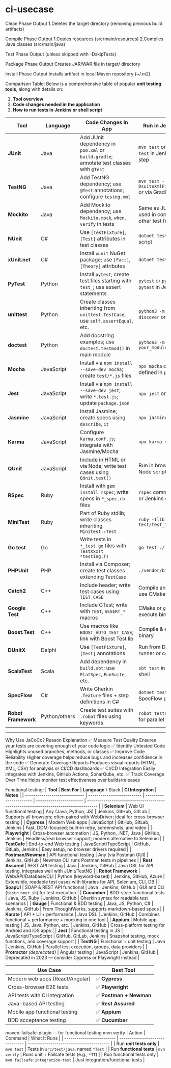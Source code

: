 # ci-usecase
Clean Phase Output
1.Deletes the target directory (removing previous build artifacts)

Compile Phase Output
1.Copies resources (src/main/resources)
2.Compiles Java classes (src/main/java)

Test Phase Output (unless skipped with -DskipTests)

Package Phase Output
Creates JAR/WAR file in target/ directory

Install Phase Output
Installs artifact in local Maven repository (~/.m2)

Comparison Table:
Below is a comprehensive table of popular **unit testing tools**, along with details on:

1. **Tool overview**
2. **Code changes needed in the application**
3. **How to run tests in Jenkins or shell script**

| **Tool**            | **Language**  | **Code Changes in App**                                                                 | **Run in Jenkins/Script**                                            |
| ------------------- | ------------- | --------------------------------------------------------------------------------------- | -------------------------------------------------------------------- |
| **JUnit**           | Java          | Add JUnit dependency in `pom.xml` or `build.gradle`; annotate test classes with `@Test` | `mvn test` or `./gradlew test` in Jenkins pipeline step              |
| **TestNG**          | Java          | Add TestNG dependency; use `@Test` annotations; configure `testng.xml`                  | `mvn test -DsuiteXmlFile=testng.xml` or via Gradle/Ant               |
| **Mockito**         | Java          | Add Mockito dependency; use `Mockito.mock`, `when`, `verify` in tests                   | Same as JUnit/TestNG; used in conjunction with other test frameworks |
| **NUnit**           | C#            | Use `[TestFixture]`, `[Test]` attributes in test classes                                | `dotnet test` in Jenkins or script                                   |
| **xUnit.net**       | C#            | Install `xunit` NuGet package; use `[Fact]`, `[Theory]` attributes                      | `dotnet test`                                                        |
| **PyTest**          | Python        | Install `pytest`; create test files starting with `test_`; use assert statements        | `pytest` or `python3 -m pytest` in Jenkins or shell                  |
| **unittest**        | Python        | Create classes inheriting from `unittest.TestCase`; use `self.assertEqual`, etc.        | `python3 -m unittest discover` or `pytest`                           |
| **doctest**         | Python        | Add docstring examples; use `doctest.testmod()` in main module                          | `python3 -m doctest your_module.py`                                  |
| **Mocha**           | JavaScript    | Install via `npm install --save-dev mocha`; create `test/*.js` files                    | `npx mocha` or `npm test` (if defined in `package.json`)             |
| **Jest**            | JavaScript    | Install via `npm install --save-dev jest`; write `*.test.js`; update `package.json`     | `npx jest` or `npm test`                                             |
| **Jasmine**         | JavaScript    | Install Jasmine; create specs using `describe`, `it`                                    | `npx jasmine`                                                        |
| **Karma**           | JavaScript    | Configure `karma.conf.js`; integrate with Jasmine/Mocha                                 | `npx karma start`                                                    |
| **QUnit**           | JavaScript    | Include in HTML or via Node; write test cases using `QUnit.test()`                      | Run in browser or via Node script                                    |
| **RSpec**           | Ruby          | Install with `gem install rspec`; write specs in `*_spec.rb` files                      | `rspec` command in script or Jenkins step                            |
| **MiniTest**        | Ruby          | Part of Ruby stdlib; write classes inheriting `Minitest::Test`                          | `ruby -Ilib:test test/test_file.rb`                                  |
| **Go test**         | Go            | Write tests in `*_test.go` files with `TestXxx(t *testing.T)`                           | `go test ./...`                                                      |
| **PHPUnit**         | PHP           | Install via Composer; create test classes extending `TestCase`                          | `./vendor/bin/phpunit`                                               |
| **Catch2**          | C++           | Include header; write test cases using `TEST_CASE`                                      | Compile and run binary; use CMake to automate                        |
| **Google Test**     | C++           | Include GTest; write with `TEST`, `ASSERT_*` macros                                     | CMake or `g++` compile + execute binary                              |
| **Boost.Test**      | C++           | Use macros like `BOOST_AUTO_TEST_CASE`; link with Boost Test lib                        | Compile & execute test binary                                        |
| **DUnitX**          | Delphi        | Use `[TestFixture]`, `[Test]` annotations                                               | Run from Delphi test runner or command-line                          |
| **ScalaTest**       | Scala         | Add dependency in `build.sbt`; use `FlatSpec`, `FunSuite`, etc.                         | `sbt test` in Jenkins or shell                                       |
| **SpecFlow**        | C#            | Write Gherkin `.feature` files + step definitions in C#                                 | `dotnet test` (requires SpecFlow plugins)                            |
| **Robot Framework** | Python/others | Create test suites with `.robot` files using keywords                                   | `robot tests/` or use `pabot` for parallel testing                   |

---
Why Use JaCoCo?
Reason	Explanation
✅ Measure Test Quality	Ensures your tests are covering enough of your code logic
✅ Identify Untested Code	Highlights unused branches, methods, or classes
✅ Improve Code Reliability	Higher coverage helps reduce bugs and increases confidence in the code
✅ Generate Coverage Reports	Produces visual reports (HTML, XML, CSV) for analysis or CI/CD dashboards
✅ CI/CD Integration	Easily integrates with Jenkins, GitHub Actions, SonarQube, etc.
✅ Track Coverage Over Time	Helps monitor test effectiveness over builds/releases

Functional testing:
| **Tool**                      | **Best For**               | **Language** / Stack   | **CI Integration**      | **Notes**                                                                           |
| ----------------------------- | -------------------------- | ---------------------- | ----------------------- | ----------------------------------------------------------------------------------- |
| **Selenium**                  | Web UI functional testing  | Any (Java, Python, JS) | Jenkins, GitHub, GitLab | Supports all browsers; often paired with WebDriver; ideal for cross-browser testing |
| **Cypress**                   | Modern Web apps            | JavaScript             | GitHub, GitLab, Jenkins | Fast, DOM-focused; built-in retry, screenshots, and video                           |
| **Playwright**                | Cross-browser automation   | JS, Python, .NET, Java | GitHub, Jenkins         | Headless/real browser support; modern alternative to Selenium                       |
| **TestCafe**                  | End-to-end Web testing     | JavaScript/TypeScript  | GitHub, GitLab, Jenkins | Easy setup, no browser drivers required                                             |
| **Postman/Newman**            | API functional testing     | Any (via Postman GUI)  | Jenkins, GitHub         | Newman CLI runs Postman tests in pipelines                                          |
| **Rest Assured**              | REST API testing           | Java                   | Jenkins, GitHub         | Java DSL for API testing, integrates well with JUnit/TestNG                         |
| **Robot Framework**           | Web/API/Database/CLI       | Python (keyword-based) | Jenkins, GitHub, Azure  | Extensible, readable test cases with libraries for API, Selenium, CLI, DB           |
| **SoapUI**                    | SOAP & REST API functional | Java                   | Jenkins, GitHub         | GUI and CLI (`testrunner.sh`) for test execution                                    |
| **Cucumber**                  | BDD-style functional tests | Java, JS, Ruby         | Jenkins, GitHub         | Gherkin syntax for readable test scenarios                                          |
| **Gauge**                     | Functional & BDD testing   | Java, JS, Python, C#   | Jenkins, GitHub         | From ThoughtWorks, supports markdown-based specs                                    |
| **Karate**                    | API + UI + performance     | Java DSL               | Jenkins, GitHub         | Combines functional + performance + mocking in one tool                             |
| **Appium**                    | Mobile app testing         | JS, Java, Python, etc. | Jenkins, GitHub         | Cross-platform testing for Android and iOS apps                                     |
| **Jest**                      | Functional testing in JS   | JavaScript/TypeScript  | GitHub, GitLab, Jenkins | Snapshot testing, mock functions, and coverage support                              |
| **TestNG**                    | Functional + unit testing  | Java                   | Jenkins, GitHub         | Parallel test execution, groups, data providers                                     |
| **Protractor** *(deprecated)* | Angular testing            | JavaScript             | Jenkins, GitHub         | Deprecated in 2023 — consider Cypress or Playwright instead                         |

| **Use Case**                    | **Best Tool**          |
| ------------------------------- | ---------------------- |
| Modern web apps (React/Angular) | ✅ **Cypress**          |
| Cross-browser E2E tests         | ✅ **Playwright**       |
| API tests with CI integration   | ✅ **Postman + Newman** |
| Java-based API testing          | ✅ **Rest Assured**     |
| Mobile app functional testing   | ✅ **Appium**           |
| BDD acceptance testing          | ✅ **Cucumber**         |

maven-failsafe-plugin -- for functional testing 
mvn verify
| Action                    | Command                         | What It Runs                             |
| ------------------------- | ------------------------------- | ---------------------------------------- |
| Run **unit tests only**   | `mvn test`                      | Tests in `src/test/java`, named `*Test`  |
| Run **functional tests**  | `mvn verify`                    | Runs unit + Failsafe tests (e.g., `*IT`) |
| Run functional tests only | `mvn failsafe:integration-test` | Just integration/functional tests        |

